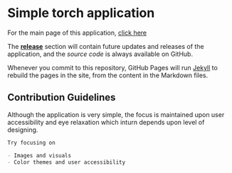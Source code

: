 # Simple torch application

For the main page of this application, [click here](https://ranjanistic.github.io/path-finder/saber.html)

The [**release**](https://github.com/ranjanistic/path-finder/releases) section will contain future updates and releases of the application, and the _source code_ is always available on GitHub.

Whenever you commit to this repository, GitHub Pages will run [Jekyll](https://jekyllrb.com/) to rebuild the pages in the site, from the content in the Markdown files.

## Contribution Guidelines

Although the application is very simple, the focus is maintained upon user accessibility and eye relaxation which inturn depends upon level of designing.

```markdown
Try focusing on

- Images and visuals
- Color themes and user accessibility

```

